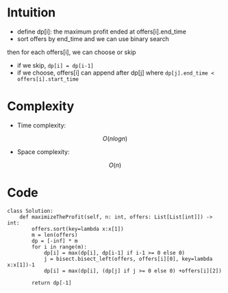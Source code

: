 # Intuition

- define dp[i]: the maximum profit ended at offers[i].end_time
- sort offers by end_time and we can use binary search

then for each offers[i], we can choose or skip
- if we skip, `dp[i] = dp[i-1]`
- if we choose, offers[i] can append after dp[j] where `dp[j].end_time < offers[i].start_time`

# Complexity
- Time complexity:

$$O(nlogn)$$

- Space complexity:

$$O(n)$$

# Code
```
class Solution:
    def maximizeTheProfit(self, n: int, offers: List[List[int]]) -> int:
        offers.sort(key=lambda x:x[1])
        m = len(offers)
        dp = [-inf] * m
        for i in range(m):
            dp[i] = max(dp[i], dp[i-1] if i-1 >= 0 else 0)
            j = bisect.bisect_left(offers, offers[i][0], key=lambda x:x[1])-1
            dp[i] = max(dp[i], (dp[j] if j >= 0 else 0) +offers[i][2])
            
        return dp[-1]
```